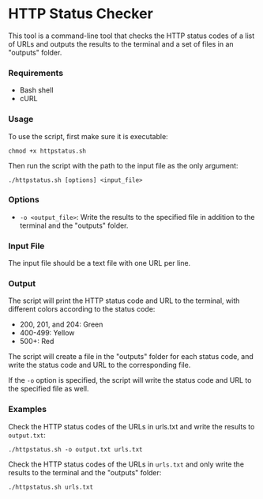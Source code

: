 # HTTP Status Checker
This tool is a command-line tool that checks the HTTP status codes of a list of URLs and outputs the results to the terminal and a set of files in an "outputs" folder.

### Requirements
- Bash shell
- cURL

### Usage
To use the script, first make sure it is executable:
```
chmod +x httpstatus.sh
```
Then run the script with the path to the input file as the only argument:

```
./httpstatus.sh [options] <input_file>
```

### Options
- `-o <output_file>`: Write the results to the specified file in addition to the terminal and the "outputs" folder.

### Input File
The input file should be a text file with one URL per line.

### Output
The script will print the HTTP status code and URL to the terminal, with different colors according to the status code:

- 200, 201, and 204: Green
- 400-499: Yellow
- 500+: Red

The script will create a file in the "outputs" folder for each status code, and write the status code and URL to the corresponding file.

If the `-o` option is specified, the script will write the status code and URL to the specified file as well.

### Examples
Check the HTTP status codes of the URLs in urls.txt and write the results to `output.txt`:
```
./httpstatus.sh -o output.txt urls.txt
```

Check the HTTP status codes of the URLs in `urls.txt` and only write the results to the terminal and the "outputs" folder:
```
./httpstatus.sh urls.txt
```
